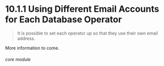 #    10.1.1 Using Different Email Accounts for Each Database Operator

> It is possible to set each operator up so that they use their own email address.

More information to come.


###### core module
